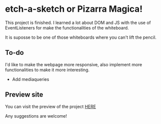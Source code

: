 # etch-a-sketch or Pizarra Magica!

This project is finished. I learned a lot about DOM and JS with the use of EventListeners for make the functionalities of the whiteboard.

It is suposse to be one of those whiteboards where you can't lift the pencil.

## To-do

I'd like to make the webpage more responsive, also implement more functionalities to make it more interesting.

- Add mediaqueries


## Preview site

You can visit the preview of the project [HERE](https://optimuzk.cl/etch-a-sketch/)


Any suggestions are welcome!
